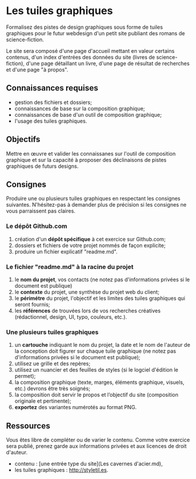 # Les tuiles graphiques


Formalisez des pistes de design graphiques sous forme de tuiles graphiques pour le futur webdesign d'un petit site publiant des romans de science-fiction. 

Le site sera composé d'une page d'accueil mettant en valeur certains contenus, d'un index d'entrées des données du site (livres de science-fiction), d'une page détaillant un livre, d'une page de résultat de recherches et d'une page "à propos".

## Connaissances requises

 - gestion des fichiers et dossiers;
 - connaissances de base sur la composition graphique;
 - connaissances de base d'un outil de composition graphique;
 - l'usage des tuiles graphiques.

## Objectifs
 
Mettre en œuvre et valider les connaissanes sur l'outil de composition graphique et sur la capacité à proposer des déclinaisons de pistes graphiques de futurs designs.
 
## Consignes

Produire une ou plusieurs tuiles graphiques en respectant les consignes suivantes. N'hésitez-pas à demander plus de précision si les consignes ne vous parraissent pas claires.

### Le dépôt Github.com

 1. création d'un **dépôt spécifique** à cet exercice sur Github.com;
 2. dossiers et fichiers de votre projet nommés de façon explicite;
 3. produire un fichier explicatif "readme.md".


### Le fichier "readme.md" à la racine du projet

 1. le **nom du projet**, vos contacts (ne notez pas d'informations privées si le document est publique)
 2. le **contexte** du projet, une synthèse du projet web du client;
 3. le **périmétre** du projet, l'objectif et les limites des tuiles graphiques qui seront fournis;
 4. les **références** de trouvées lors de vos recherches créatives (rédactionnel, design, UI, typo, couleurs, etc.).
 
### Une plusieurs tuiles graphiques

 1. un **cartouche** indiquant le nom du projet, la date et le nom de l'auteur de la conception doit figurer sur chaque tuile graphique (ne notez pas d'informations privées si le document est publique);
 2. utilisez ue grille et des repères;
 3. utilisez un nuancier et des feuilles de styles (si le logciel d'édition le permet);
 4. la composition graphique (texte, marges, éléments graphique, visuels, etc.) devrons être très soignés;
 5. la composition doit servir le propos et l’objectif du site (composition originale et pertinente);
 6. **exportez** des variantes numérotés au format PNG.

## Ressources

Vous êtes libre de compléter ou de varier le contenu. Comme votre exercice sera publié, prenez garde aux informations privées et aux licences de droit d'auteur.

 - contenu : [une entrée type du site](Les cavernes d'acier.md),
 - les tuiles graphiques : <http://styletil.es>.

